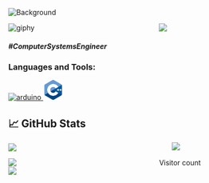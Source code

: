 
![Background](https://github.com/Adeen317/Adeen317/assets/112985225/46571416-976e-4715-9917-4b23fdfb68d7)

<img width="40%" src=![giphy](https://github.com/Adeen317/Adeen317/assets/112985225/8b510a5b-c9fa-4cf9-bae3-c35b075dd659) align="right" />

![giphy](https://github.com/Adeen317/Adeen317/assets/112985225/8b510a5b-c9fa-4cf9-bae3-c35b075dd659)

##### #ComputerSystemsEngineer

<h3 align="left">Languages and Tools:</h3>
<p align="left"> <a href="https://www.arduino.cc/" target="_blank" rel="noreferrer"> <img src="https://cdn.worldvectorlogo.com/logos/arduino-1.svg" alt="arduino" width="40" height="40"/> </a>  <a href="https://www.w3schools.com/cpp/" target="_blank" rel="noreferrer"> <img src="https://raw.githubusercontent.com/devicons/devicon/master/icons/cplusplus/cplusplus-original.svg" alt="cplusplus" width="40" height="40"/> </a> </p>

## &#x1f4c8; GitHub Stats

<img align="center" src="https://github-readme-streak-stats.herokuapp.com/?user=Adeen317&theme=apprentice"  width=60% /><img align="right" src="https://github-readme-stats.vercel.app/api/top-langs/?username=Adeen317&count_private=true&theme=apprentice" width="35%">

<img align="left" src="https://github-readme-stats.vercel.app/api?username=Adeen317&count_public=true&&count_private=true&show_icons=true&theme=apprentice&&include_all_commits=true" width=60% >

<p align="left">Visitor count<br><img src="https://profile-counter.glitch.me/Adeen317/count.svg" /></p>
<!--
**Adeen317/Adeen317** is a ✨ _special_ ✨ repository because its `README.md` (this file) appears on your GitHub profile.

Here are some ideas to get you started:

- 🔭 I’m currently working on ...
- 🌱 I’m currently learning ...
- 👯 I’m looking to collaborate on ...
- 🤔 I’m looking for help with ...
- 💬 Ask me about ...
- 📫 How to reach me: ...
- 😄 Pronouns: ...
- ⚡ Fun fact: ...
-->
